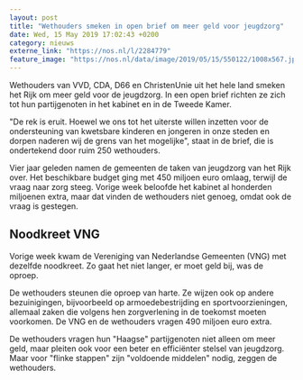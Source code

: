 ```yaml
---
layout: post
title: "Wethouders smeken in open brief om meer geld voor jeugdzorg"
date: Wed, 15 May 2019 17:02:43 +0200
category: nieuws
externe_link: "https://nos.nl/l/2284779"
feature_image: "https://nos.nl/data/image/2019/05/15/550122/1008x567.jpg"
---
```


<p>Wethouders van VVD, CDA, D66 en ChristenUnie uit het hele land smeken het Rijk om meer geld voor de jeugdzorg. In een open brief richten ze zich tot hun partijgenoten in het kabinet en in de Tweede Kamer.</p>
<p>"De rek is eruit. Hoewel we ons tot het uiterste willen inzetten voor de ondersteuning van kwetsbare kinderen en jongeren in onze steden en dorpen naderen wij de grens van het mogelijke", staat in de brief, die is ondertekend door ruim 250 wethouders.</p>
<p>Vier jaar geleden namen de gemeenten de taken van jeugdzorg van het Rijk over. Het beschikbare budget ging met 450 miljoen euro omlaag, terwijl de vraag naar zorg steeg. Vorige week beloofde het kabinet al honderden miljoenen extra, maar dat vinden de wethouders niet genoeg, omdat ook de vraag is gestegen.</p>
<h2>Noodkreet VNG</h2>
<p>Vorige week kwam de Vereniging van Nederlandse Gemeenten (VNG) met dezelfde noodkreet. Zo gaat het niet langer, er moet geld bij, was de oproep.</p>
<p>De wethouders steunen die oproep van harte. Ze wijzen ook op andere bezuinigingen, bijvoorbeeld op armoedebestrijding en sportvoorzieningen, allemaal zaken die volgens hen zorgverlening in de toekomst moeten voorkomen. De VNG en de wethouders vragen 490 miljoen euro extra.</p>
<p>De wethouders vragen hun "Haagse" partijgenoten niet alleen om meer geld, maar pleiten ook voor een beter en efficiënter stelsel van jeugdzorg. Maar voor "flinke stappen" zijn "voldoende middelen" nodig, zeggen de wethouders.</p>
